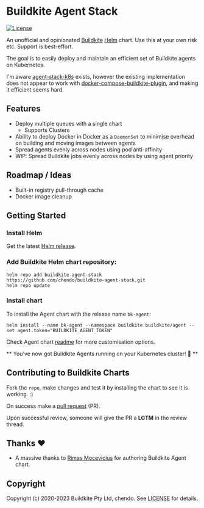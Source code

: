 # Buildkite Agent Stack

[![License](https://img.shields.io/badge/License-MIT-blue.svg)](https://opensource.org/licenses/MIT)

An unofficial and opinionated [Buildkite](https://buildkite.com/docs/agent) [Helm](https://helm.sh) chart. Use this at your own risk etc. Support is best-effort.

The goal is to easily deploy and maintain an efficient set of Buildkite agents on Kubernetes.

I'm aware [agent-stack-k8s](https://github.com/buildkite/agent-stack-k8s) exists, however the existing implementation does not appear to work with [docker-compose-buildkite-plugin](https://github.com/buildkite-plugins/docker-compose-buildkite-plugin), and making it efficient seems hard.

## Features

* Deploy multiple queues with a single chart
  * Supports Clusters
* Ability to deploy Docker in Docker as a `DaemonSet` to minimise overhead on building and moving images between agents
* Spread agents evenly across nodes using pod anti-affinity
* WIP: Spread Buildkite jobs evenly across nodes by using agent priority

## Roadmap / Ideas

* Built-in registry pull-through cache
* Docker image cleanup


## Getting Started

### Install Helm

Get the latest [Helm release](https://github.com/kubernetes/helm#install).

### Add Buildkite Helm chart repository:

 ```console
 helm repo add buildkite-agent-stack https://github.com/chendo/buildkite-agent-stack.git
 helm repo update
 ```

### Install chart

To install the Agent chart with the release name `bk-agent`:

```console
helm install --name bk-agent --namespace buildkite buildkite/agent --set agent.token="BUILDKITE_AGENT_TOKEN"
```

Check Agent chart [readme](stable/agent/README.md) for more customisation options.

** You’ve now got Buildkite Agents running on your Kubernetes cluster! :tada: **

## Contributing to Buildkite Charts

Fork the `repo`, make changes and test it by installing the chart to see it is working. :)

On success make a [pull request](https://help.github.com/articles/using-pull-requests) (PR).

Upon successful review, someone will give the PR a __LGTM__ in the review thread.

## Thanks :heart:

* A massive thanks to [Rimas Mocevicius](https://github.com/rimusz) for authoring Buildkite Agent chart.

## Copyright

Copyright (c) 2020-2023 Buildkite Pty Ltd, chendo. See [LICENSE](LICENSE) for details.
